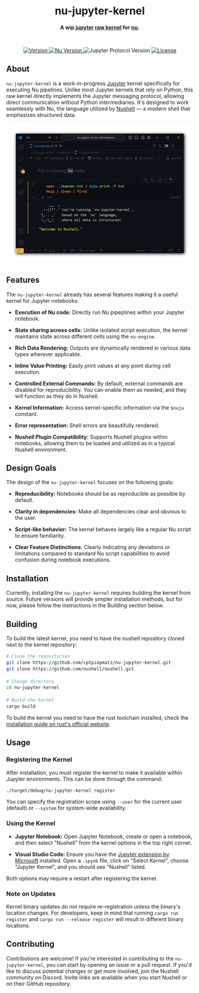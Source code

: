 <h1 align="center">nu-jupyter-kernel</h1>
<p align="center">
  <b>
    A wip 
    <a href="https://jupyter.org">jupyter</a> 
    <a href=https://jupyter-client.readthedocs.io">raw kernel</a> 
    for <a href="https://www.nushell.sh">nu</a>.
  </b>
</p>

<br>

<p align="center">
  <a href="https://github.com/cptpiepmatz/nu-jupyter-kernel">
    <img alt="Version" src="https://img.shields.io/badge/dynamic/toml?url=https%3A%2F%2Fraw.githubusercontent.com%2Fcptpiepmatz%2Fnu-jupyter-kernel%2Fmain%2FCargo.toml&query=package.version&prefix=v&style=for-the-badge&label=version"/>
  </a>
  <a href="https://github.com/nushell/nushell">
    <img alt="Nu Version" src="https://img.shields.io/badge/dynamic/toml?url=https%3A%2F%2Fraw.githubusercontent.com%2Fcptpiepmatz%2Fnu-jupyter-kernel%2Fmain%2FCargo.toml&query=dependencies%5B'nu-engine'%5D.version&prefix=v&style=for-the-badge&label=nu%20version&color=%234E9A06"/>
  </a>
  <img alt="Jupyter Protocol Version" src="https://img.shields.io/badge/dynamic/toml?url=https%3A%2F%2Fraw.githubusercontent.com%2Fcptpiepmatz%2Fnu-jupyter-kernel%2Fmain%2FCargo.toml&query=package.metadata.jupyter.protocol_version&prefix=v&style=for-the-badge&label=Jupyter%20Protocol%20Version&color=%23F37726"/>
  <a href="https://github.com/cptpiepmatz/nu-jupyter-kernel/blob/main/LICENSE">
    <img alt="License" src="https://img.shields.io/github/license/cptpiepmatz/nu-jupyter-kernel?style=for-the-badge"/>  
  </a>
</p>

## About
`nu-jupyter-kernel` is a work-in-progress [Jupyter](https://jupyter.org) kernel
specifically for executing Nu pipelines. 
Unlike most Jupyter kernels that rely on Python, this raw kernel directly 
implements the Jupyter messaging protocol, allowing direct communication without 
Python intermediaries. 
It's designed to work seamlessly with Nu, the language utilized by 
[Nushell](https://github.com/nushell/nushell) — 
a modern shell that emphasizes structured data.

![screenshot](media/screenshot.png)

## Features
The `nu-jupyter-kernel` already has several features making it a useful kernel 
for Jupyter notebooks:

- **Execution of Nu code:** 
  Directly run Nu pipeplines within your Jupyter notebook.

- **State sharing across cells:** 
  Unlike isolated script execution, the kernel maintains state across different 
  cells using the `nu-engine`.

- **Rich Data Rendering:** 
  Outputs are dynamically rendered in various data types wherever applicable.

- **Inline Value Printing:** 
  Easily print values at any point during cell execution.

- **Controlled External Commands:** 
  By default, external commands are disabled for reproducibility. 
  You can enable them as needed, and they will function as they do in Nushell.

- **Kernel Information:** 
  Access kernel-specific information via the `$nuju` constant.

- **Error representation:** 
  Shell errors are beautifully rendered.

- **Nushell Plugin Compatibility:** 
  Supports Nushell plugins within notebooks, allowing them to be loaded and 
  utilized as in a typical Nushell environment.

## Design Goals
The design of the `nu-jupyter-kernel` focuses on the following goals:

- **Reproducibility:**
  Notebooks should be as reproducible as possible by default.

- **Clarity in dependencies:** 
  Make all dependencies clear and obvious to the user.

- **Script-like behavior:** 
  The kernel behaves largely like a regular Nu script to ensure familiarity.

- **Clear Feature Distinctions:** 
  Clearly indicating any deviations or limitations compared to standard Nu 
  script capabilities to avoid confusion during notebook executions.

## Installation
Currently, installing the `nu-jupyter-kernel` requires building the kernel from 
source.
Future versions will provide simpler installation methods, but for now, please 
follow the instructions in the Building section below.

## Building
To build the latest kernel, you need to have the nushell repository cloned next 
to the kernel repository:

```sh
# Clone the repositories
git clone https://github.com/cptpiepmatz/nu-jupyter-kernel.git
git clone https://github.com/nushell/nushell.git

# Change directory
cd nu-jupyter-kernel

# Build the kernel
cargo build
```

To build the kernel you need to have the rust toolchain installed, check the [installation guide on rust's official website](https://www.rust-lang.org/tools/install).

## Usage
### Registering the Kernel
After installation, you must register the kernel to make it available within 
Jupyter environments. 
This can be done through the command:

```sh
./target/debug/nu-jupyter-kernel register
```

You can specify the registration scope using `--user` for the current user 
(default) or `--system` for system-wide availability.

### Using the Kernel

- **Jupyter Notebook:** 
  Open Jupyter Notebook, create or open a notebook, and then select "Nushell" 
  from the kernel options in the top right corner.

- **Visual Studio Code:**
  Ensure you have the 
  [Jupyter extension by Microsoft](https://marketplace.visualstudio.com/items?itemName=ms-toolsai.jupyter) 
  installed. 
  Open a `.ipynb` file, click on "Select Kernel", choose "Jupyter Kernel", and 
  you should see "Nushell" listed. 

Both options may require a restart after registering the kernel.

### Note on Updates
Kernel binary updates do not require re-registration unless the binary's 
location changes. 
For developers, keep in mind that running `cargo run register` and 
`cargo run --release register` will result in different binary locations.

## Contributing
Contributions are welcome! 
If you're interested in contributing to the `nu-jupyter-kernel`, you can start 
by opening an issue or a pull request. 
If you'd like to discuss potential changes or get more involved, join the 
Nushell community on Discord. 
Invite links are available when you start Nushell or on their GitHub repository.
